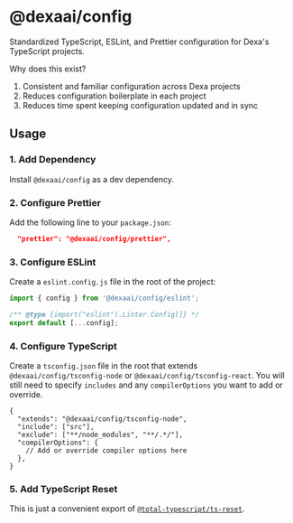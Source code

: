 # @dexaai/config

Standardized TypeScript, ESLint, and Prettier configuration for Dexa's TypeScript projects.

Why does this exist?

1. Consistent and familiar configuration across Dexa projects
2. Reduces configuration boilerplate in each project
3. Reduces time spent keeping configuration updated and in sync

## Usage

### 1. Add Dependency

Install `@dexaai/config` as a dev dependency.

### 2. Configure Prettier

Add the following line to your `package.json`:

```json
  "prettier": "@dexaai/config/prettier",
```

### 3. Configure ESLint

Create a `eslint.config.js` file in the root of the project:

```js
import { config } from '@dexaai/config/eslint';

/** @type {import("eslint").Linter.Config[]} */
export default [...config];
```

### 4. Configure TypeScript

Create a `tsconfig.json` file in the root that extends `@dexaai/config/tsconfig-node` or `@dexaai/config/tsconfig-react`. You will still need to specify `includes` and any `compilerOptions` you want to add or override.

```jsonc
{
  "extends": "@dexaai/config/tsconfig-node",
  "include": ["src"],
  "exclude": ["**/node_modules", "**/.*/"],
  "compilerOptions": {
    // Add or override compiler options here
  },
}
```

### 5. Add TypeScript Reset

This is just a convenient export of [`@total-typescript/ts-reset`](https://www.totaltypescript.com/ts-reset).
